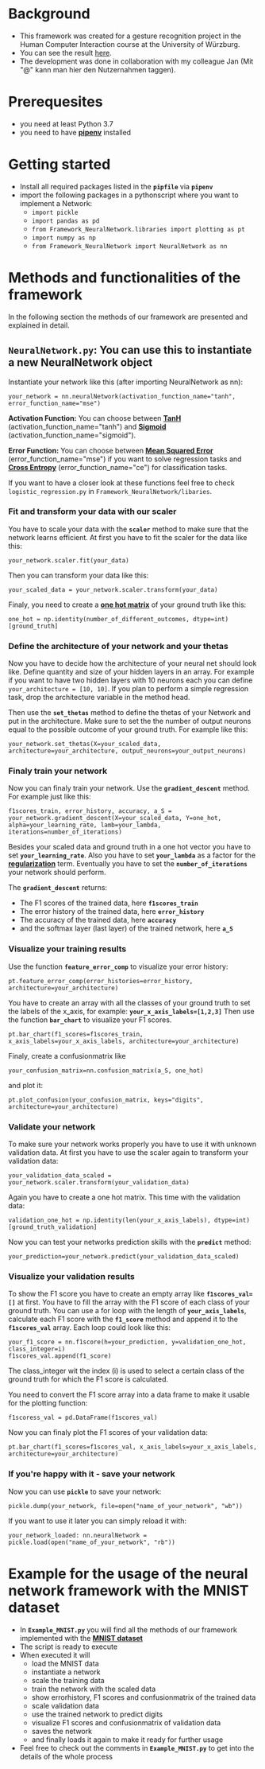 # Background
* This framework was created for a gesture recognition project in the Human Computer Interaction course at the University of Würzburg.
* You can see the result [here]("https://www.youtube.com/watch?v=LjNq6iJn_EQ").
* The development was done in collaboration with my colleague Jan (Mit "@" kann man hier den Nutzernahmen taggen).

# Prerequesites
* you need at least Python 3.7
* you need to have **[pipenv](https://pypi.org/project/pipenv/)** installed


# Getting started
* Install all required packages listed in the **`pipfile`** via **`pipenv`**
* import the following packages in a pythonscript where you want to implement a Network:
    * `import pickle`
    * `import pandas as pd`
    * `from Framework_NeuralNetwork.libraries import plotting as pt`
    * `import numpy as np`
    * `from Framework_NeuralNetwork import NeuralNetwork as nn`


# Methods and functionalities of the framework
In the following section the methods of our framework are presented and explained in detail.



## `NeuralNetwork.py`: You can use this to instantiate a new NeuralNetwork object
Instantiate your network like this (after importing NeuralNetwork as nn):

    your_network = nn.neuralNetwork(activation_function_name="tanh", error_function_name="mse")

**Activation Function:** You can choose between **[TanH](https://machinelearningmastery.com/choose-an-activation-function-for-deep-learning/#:~:text=The%20hyperbolic%20tangent%20activation%20function,the%20range%20%2D1%20to%201.)** (activation_function_name="tanh") and **[Sigmoid](https://en.wikipedia.org/wiki/Sigmoid_function)** (activation_function_name="sigmoid").

**Error Function:** You can choose between **[Mean Squared Error](https://en.wikipedia.org/wiki/Mean_squared_error)** (error_function_name="mse") if you want to solve regression tasks and **[Cross Entropy](https://en.wikipedia.org/wiki/Cross_entropy)** (error_function_name="ce") for classification tasks.



If you want to have a closer look at these functions feel free to check `logistic_regression.py` in `Framework_NeuralNetwork/libaries`.


### Fit and transform your data with our scaler
You have to scale your data with the **`scaler`** method to make sure that the network learns efficient. At first you have to fit the scaler for the data like this: 

    your_network.scaler.fit(your_data)

Then you can transform your data like this:

    your_scaled_data = your_network.scaler.transform(your_data)

Finaly, you need to create a **[one hot matrix](https://machinelearningmastery.com/why-one-hot-encode-data-in-machine-learning/)** of your ground truth like this:

    one_hot = np.identity(number_of_different_outcomes, dtype=int)[ground_truth]

### Define the architecture of your network and your thetas
Now you have to decide how the architecture of your neural net should look like. Define quantity and size of your hidden layers in an array. For example if you want to have two hidden layers with 10 neurons each you can define `your_architecture = [10, 10]`. 
If you plan to perform a simple regression task, drop the architecture variable in the method head.

Then use the **`set_thetas`** method to define the thetas of your Network and put in the architecture. Make sure to set the the number of output neurons equal to the possible outcome of your ground truth. For example like this:

    your_network.set_thetas(X=your_scaled_data, architecture=your_architecture, output_neurons=your_output_neurons)

### Finaly train your network
Now you can finaly train your network. Use the **`gradient_descent`** method. For example just like this:

    f1scores_train, error_history, accuracy, a_S = your_network.gradient_descent(X=your_scaled_data, Y=one_hot, alpha=your_learning_rate, lamb=your_lambda, iterations=number_of_iterations)

Besides your scaled data and ground truth in a one hot vector you have to set **`your_learning_rate`**. Also you have to set **`your_lambda`** as a factor for the **[regularization](https://en.wikipedia.org/wiki/Regularization_(mathematics))** term. Eventually you have to set the **`number_of_iterations`** your network should perform.

The **`gradient_descent`** returns:
* The F1 scores of the trained data, here **`f1scores_train`**
* The error history of the trained data, here **`error_history`**
* The accuracy of the trained data, here **`accuracy`**
* and the softmax layer (last layer) of the trained network, here **`a_S`**


### Visualize your training results
Use the function **`feature_error_comp`** to visualize your error history:
    
    pt.feature_error_comp(error_histories=error_history, architecture=your_architecture)

You have to create an array with all the classes of your ground truth to set the labels of the x_axis, for example: **`your_x_axis_labels=[1,2,3]`** Then use the function **`bar_chart`** to visualize your F1 scores.

    pt.bar_chart(f1_scores=f1scores_train, x_axis_labels=your_x_axis_labels, architecture=your_architecture)

Finaly, create a confusionmatrix like 

    your_confusion_matrix=nn.confusion_matrix(a_S, one_hot)
    
and plot it:

    pt.plot_confusion(your_confusion_matrix, keys="digits", architecture=your_architecture)


### Validate your network
To make sure your network works properly you have to use it with unknown validation data. At first you have to use the scaler again to transform your validation data:

    your_validation_data_scaled = your_network.scaler.transform(your_validation_data)

Again you have to create a one hot matrix. This time with the validation data:

    validation_one_hot = np.identity(len(your_x_axis_labels), dtype=int)[ground_truth_validation]

Now you can test your networks prediction skills with the **`predict`** method:

    your_prediction=your_network.predict(your_validation_data_scaled)

### Visualize your validation results

To show the F1 score you have to create an empty array like **`f1scores_val=[]`** at first. You have to fill the array with the F1 score of each class of your ground truth. You can use a for loop with the length of **`your_axis_labels`**, calculate each F1 score with the **`f1_score`** method and append it to the **`f1scores_val`** array. Each loop could look like this:

    your_f1_score = nn.f1score(h=your_prediction, y=validation_one_hot, class_integer=i)
    f1scores_val.append(f1_score)

The class_integer wit the index (i) is used to select a certain class of the ground truth for which the F1 score is calculated.

You need to convert the F1 score array into a data frame to make it usable for the plotting function:

    f1scoress_val = pd.DataFrame(f1scores_val)

Now you can finaly plot the F1 scores of your validation data:

    pt.bar_chart(f1_scores=f1scores_val, x_axis_labels=your_x_axis_labels, architecture=your_architecture)



### If you're happy with it - save your network
Now you can use **`pickle`** to save your network:

    pickle.dump(your_network, file=open("name_of_your_network", "wb"))

If you want to use it later you can simply reload it with:

    your_network_loaded: nn.neuralNetwork = pickle.load(open("name_of_your_network", "rb"))



# Example for the usage of the neural network framework with the MNIST dataset
* In **`Example_MNIST.py`** you will find all the methods of our framework implemented with the **[MNIST dataset](https://en.wikipedia.org/wiki/MNIST_database)**
* The script is ready to execute
* When executed it will 
    * load the MNIST data 
    * instantiate a network 
    * scale the training data 
    * train the network with the scaled data
    * show errorhistory, F1 scores and confusionmatrix of the trained data
    * scale validation data
    * use the trained network to predict digits
    * visualize F1 scores and confusionmatrix of validation data
    * saves the network
    * and finally loads it again to make it ready for further usage
 * Feel free to check out the comments in **`Example_MNIST.py`** to get into the details of the whole process
